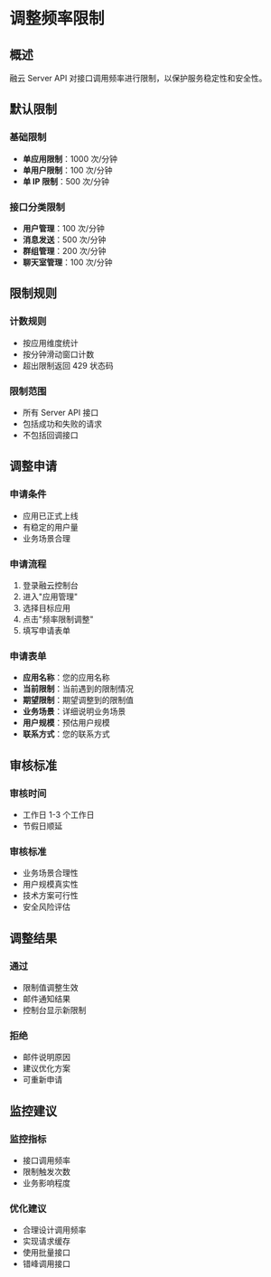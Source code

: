 # 调整频率限制

## 概述

融云 Server API 对接口调用频率进行限制，以保护服务稳定性和安全性。

## 默认限制

### 基础限制
- **单应用限制**：1000 次/分钟
- **单用户限制**：100 次/分钟
- **单 IP 限制**：500 次/分钟

### 接口分类限制
- **用户管理**：100 次/分钟
- **消息发送**：500 次/分钟
- **群组管理**：200 次/分钟
- **聊天室管理**：100 次/分钟

## 限制规则

### 计数规则
- 按应用维度统计
- 按分钟滑动窗口计数
- 超出限制返回 429 状态码

### 限制范围
- 所有 Server API 接口
- 包括成功和失败的请求
- 不包括回调接口

## 调整申请

### 申请条件
- 应用已正式上线
- 有稳定的用户量
- 业务场景合理

### 申请流程
1. 登录融云控制台
2. 进入"应用管理"
3. 选择目标应用
4. 点击"频率限制调整"
5. 填写申请表单

### 申请表单
- **应用名称**：您的应用名称
- **当前限制**：当前遇到的限制情况
- **期望限制**：期望调整到的限制值
- **业务场景**：详细说明业务场景
- **用户规模**：预估用户规模
- **联系方式**：您的联系方式

## 审核标准

### 审核时间
- 工作日 1-3 个工作日
- 节假日顺延

### 审核标准
- 业务场景合理性
- 用户规模真实性
- 技术方案可行性
- 安全风险评估

## 调整结果

### 通过
- 限制值调整生效
- 邮件通知结果
- 控制台显示新限制

### 拒绝
- 邮件说明原因
- 建议优化方案
- 可重新申请

## 监控建议

### 监控指标
- 接口调用频率
- 限制触发次数
- 业务影响程度

### 优化建议
- 合理设计调用频率
- 实现请求缓存
- 使用批量接口
- 错峰调用接口 